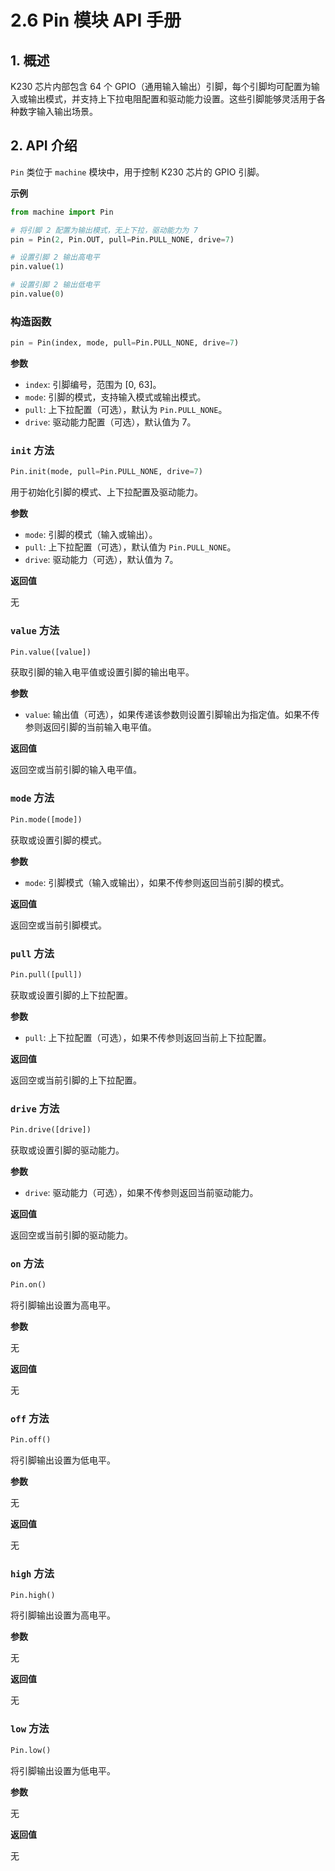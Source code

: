 # 2.6 Pin 模块 API 手册

## 1. 概述

K230 芯片内部包含 64 个 GPIO（通用输入输出）引脚，每个引脚均可配置为输入或输出模式，并支持上下拉电阻配置和驱动能力设置。这些引脚能够灵活用于各种数字输入输出场景。

## 2. API 介绍

`Pin` 类位于 `machine` 模块中，用于控制 K230 芯片的 GPIO 引脚。

**示例**

```python
from machine import Pin

# 将引脚 2 配置为输出模式，无上下拉，驱动能力为 7
pin = Pin(2, Pin.OUT, pull=Pin.PULL_NONE, drive=7)

# 设置引脚 2 输出高电平
pin.value(1)

# 设置引脚 2 输出低电平
pin.value(0)
```

### 构造函数

```python
pin = Pin(index, mode, pull=Pin.PULL_NONE, drive=7)
```

**参数**

- `index`: 引脚编号，范围为 [0, 63]。
- `mode`: 引脚的模式，支持输入模式或输出模式。
- `pull`: 上下拉配置（可选），默认为 `Pin.PULL_NONE`。
- `drive`: 驱动能力配置（可选），默认值为 7。

### `init` 方法

```python
Pin.init(mode, pull=Pin.PULL_NONE, drive=7)
```

用于初始化引脚的模式、上下拉配置及驱动能力。

**参数**

- `mode`: 引脚的模式（输入或输出）。
- `pull`: 上下拉配置（可选），默认值为 `Pin.PULL_NONE`。
- `drive`: 驱动能力（可选），默认值为 7。

**返回值**

无

### `value` 方法

```python
Pin.value([value])
```

获取引脚的输入电平值或设置引脚的输出电平。

**参数**

- `value`: 输出值（可选），如果传递该参数则设置引脚输出为指定值。如果不传参则返回引脚的当前输入电平值。

**返回值**

返回空或当前引脚的输入电平值。

### `mode` 方法

```python
Pin.mode([mode])
```

获取或设置引脚的模式。

**参数**

- `mode`: 引脚模式（输入或输出），如果不传参则返回当前引脚的模式。

**返回值**

返回空或当前引脚模式。

### `pull` 方法

```python
Pin.pull([pull])
```

获取或设置引脚的上下拉配置。

**参数**

- `pull`: 上下拉配置（可选），如果不传参则返回当前上下拉配置。

**返回值**

返回空或当前引脚的上下拉配置。

### `drive` 方法

```python
Pin.drive([drive])
```

获取或设置引脚的驱动能力。

**参数**

- `drive`: 驱动能力（可选），如果不传参则返回当前驱动能力。

**返回值**

返回空或当前引脚的驱动能力。

### `on` 方法

```python
Pin.on()
```

将引脚输出设置为高电平。

**参数**

无

**返回值**

无

### `off` 方法

```python
Pin.off()
```

将引脚输出设置为低电平。

**参数**

无

**返回值**

无

### `high` 方法

```python
Pin.high()
```

将引脚输出设置为高电平。

**参数**

无

**返回值**

无

### `low` 方法

```python
Pin.low()
```

将引脚输出设置为低电平。

**参数**

无

**返回值**

无
